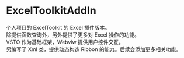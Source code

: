 # ExcelToolkitAddIn

个人项目的 ExcelToolkit 的 Excel 插件版本。  
除提供函数查询外，另外提供了更多对 Excel 操作的功能。  
VSTO 作为基础框架，Webviw 提供用户控件交互。  
另编写了 Xml 类，提供动态构造 Ribbon 的能力。后续会添加更多相关功能。
